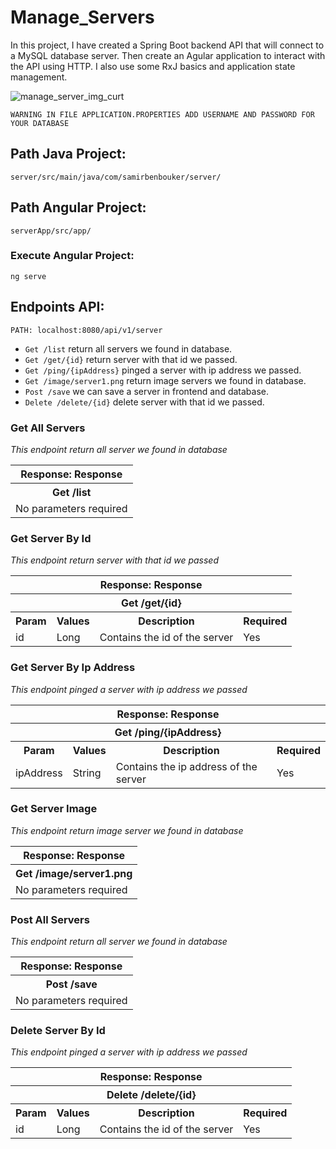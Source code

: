 # Manage_Servers
In this project, I have created a Spring Boot backend API that will connect to a MySQL database server. Then create an Agular application to interact with the API using HTTP. I also use some RxJ basics and application state management.

![manage_server_img_curt](https://user-images.githubusercontent.com/57891254/138910265-697d8fca-e06b-40e5-9ee2-d3af0272256f.png)

```
WARNING IN FILE APPLICATION.PROPERTIES ADD USERNAME AND PASSWORD FOR YOUR DATABASE
```

## Path Java Project:
`server/src/main/java/com/samirbenbouker/server/`

## Path Angular Project:
`serverApp/src/app/`

### Execute Angular Project:
```
ng serve
```

## Endpoints API:
```
PATH: localhost:8080/api/v1/server
```
- `Get /list` return all servers we found in database.
- `Get /get/{id}` return server with that id we passed.
- `Get /ping/{ipAddress}` pinged a server with ip address we passed.
- `Get /image/server1.png` return image servers we found in database.
- `Post /save` we can save a server in frontend and database.
- `Delete /delete/{id}` delete server with that id we passed.

### Get All Servers
_This endpoint return all server we found in database_
<table>
  <tr>
    <th>Response: Response </th>
  </tr>
  <tr>
    <th>Get /list </th>
  </tr>
  <tr>
    <td>No parameters required</td>
  </tr>
</table>

### Get Server By Id
_This endpoint return server with that id we passed_
<table>
  <tr>
    <th colspan="4" >Response: Response </th>
  </tr>
  <tr>
    <th colspan="4" >Get /get/{id} </th>
  </tr>
    <tr>
    <th>Param</th>
    <th>Values</th>
    <th>Description</th>
    <th>Required</th>
  </tr>
  <tr>
    <td>id</td>
    <td>Long</td>
    <td>Contains the id of the server</td>
    <td>Yes</td>
  </tr>
</table>

### Get Server By Ip Address
_This endpoint pinged a server with ip address we passed_
<table>
  <tr>
    <th colspan="4" >Response: Response </th>
  </tr>
  <tr>
    <th colspan="4" >Get /ping/{ipAddress} </th>
  </tr>
    <tr>
    <th>Param</th>
    <th>Values</th>
    <th>Description</th>
    <th>Required</th>
  </tr>
  <tr>
    <td>ipAddress</td>
    <td>String</td>
    <td>Contains the ip address of the server</td>
    <td>Yes</td>
  </tr>
</table>

### Get Server Image
_This endpoint return image server we found in database_
<table>
  <tr>
    <th>Response: Response </th>
  </tr>
  <tr>
    <th>Get /image/server1.png </th>
  </tr>
  <tr>
    <td>No parameters required</td>
  </tr>
</table>

### Post All Servers
_This endpoint return all server we found in database_
<table>
  <tr>
    <th>Response: Response </th>
  </tr>
  <tr>
    <th>Post /save </th>
  </tr>
  <tr>
    <td>No parameters required</td>
  </tr>
</table>

### Delete Server By Id
_This endpoint pinged a server with ip address we passed_
<table>
  <tr>
    <th colspan="4" >Response: Response </th>
  </tr>
  <tr>
    <th colspan="4" >Delete /delete/{id} </th>
  </tr>
    <tr>
    <th>Param</th>
    <th>Values</th>
    <th>Description</th>
    <th>Required</th>
  </tr>
  <tr>
    <td>id</td>
    <td>Long</td>
    <td>Contains the id of the server</td>
    <td>Yes</td>
  </tr>
</table>
